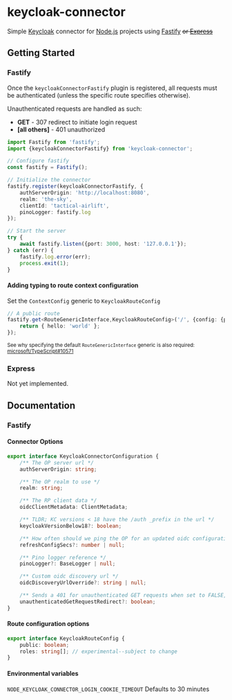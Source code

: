 
# keycloak-connector

Simple [Keycloak](https://keycloak.org/) connector for [Node.js](https://nodejs.org/) projects using [Fastify](https://www.fastify.io/) ~~or [Express](https://expressjs.com/)~~

## Getting Started
### Fastify
Once the `keycloakConnectorFastify` plugin is registered, all requests must be authenticated (unless the specific route specifies otherwise).

Unauthenticated requests are handled as such:
* **GET** - 307 redirect to initiate login request
* **[all others]** - 401 unauthorized

```typescript
import Fastify from 'fastify';
import {keycloakConnectorFastify} from 'keycloak-connector';

// Configure fastify
const fastify = Fastify();

// Initialize the connector
fastify.register(keycloakConnectorFastify, {
    authServerOrigin: 'http://localhost:8080',
    realm: 'the-sky',
    clientId: 'tactical-airlift',
    pinoLogger: fastify.log
});

// Start the server
try {
    await fastify.listen({port: 3000, host: '127.0.0.1'});
} catch (err) {
    fastify.log.error(err);
    process.exit(1);
}
```

#### Adding typing to route context configuration

Set the `ContextConfig` generic to `KeycloakRouteConfig`

```typescript
// A public route
fastify.get<RouteGenericInterface,KeycloakRouteConfig>('/', {config: {public: true}}, async (request, reply) => {
    return { hello: 'world' };
});
```

<sub>See why specifying the default `RouteGenericInterface` generic is also required: [microsoft/TypeScript#10571](https://github.com/microsoft/TypeScript/issues/10571)</sub>

### Express

Not yet implemented.

## Documentation

### Fastify
#### Connector Options
```typescript
export interface KeycloakConnectorConfiguration {
    /** The OP server url */
    authServerOrigin: string;

    /** The OP realm to use */
    realm: string;

    /** The RP client data */
    oidcClientMetadata: ClientMetadata;

    /** TLDR; KC versions < 18 have the /auth _prefix in the url */
    keycloakVersionBelow18?: boolean;

    /** How often should we ping the OP for an updated oidc configuration */
    refreshConfigSecs?: number | null;

    /** Pino logger reference */
    pinoLogger?: BaseLogger | null;

    /** Custom oidc discovery url */
    oidcDiscoveryUrlOverride?: string | null;

    /** Sends a 401 for unauthenticated GET requests when set to FALSE, otherwise sends a redirect */
    unauthenticatedGetRequestRedirect?: boolean;
}
```

#### Route configuration options
```typescript
export interface KeycloakRouteConfig {
    public: boolean;
    roles: string[]; // experimental--subject to change
}
```

#### Environmental variables
`NODE_KEYCLOAK_CONNECTOR_LOGIN_COOKIE_TIMEOUT` Defaults to 30 minutes